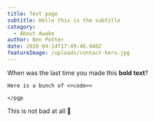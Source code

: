 ```yaml
---
title: Test page
subtitle: Hello this is the subtitle
category:
  - About Awake
author: Ben Potter
date: 2020-04-14T17:49:46.948Z
featureImage: /uploads/contact-hero.jpg
---
```

When was the last time you made this **bold text**?

```
Here is a bunch of <>code><

</pgp
```

This is not bad at all 🤪
